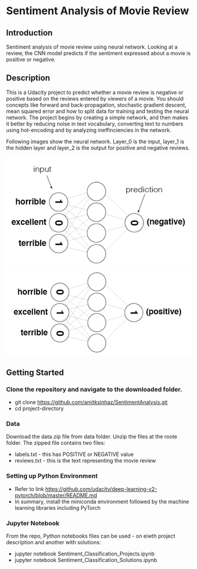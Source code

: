# Sentiment Analysis of Movie Review

[//]: # (Image References)

[image1]: ./images/sentiment_network.png "Sentiment Network for Negative Review "
[image2]: ./images/sentiment_network_pos.png "Sentiment Network for Positive Review"

## Introduction

Sentiment analysis of movie review using neural network. Looking at a review, the CNN model predicts if the sentiment expressed about a movie is positive or negative.

## Description 

This is a Udacity project to predict whether a movie review is negative or positive based on the reviews entered by viewers of a movie. You should concepts like forward and back-propagation, stochastic gradient descent, mean squared error and how to split data for training and testing the neural network. The project begins by creating a simple network, and then makes it better by reducing noise in text vocabulary, converting text to numbers using hot-encoding and by analyzing ineffinciencies in the network.

Following images show the neural network. Layer_0 is the input, layer_1 is the hidden layer and layer_2 is the output for positive and negative reviews.

![Sentiment Network for Negative Review][image1]
![Sentiment Network for Positive Review][image2]

## Getting Started

### Clone the repository and navigate to the downloaded folder.
* git clone https://github.com/amitksinhaz/SentimentAnalysis.git
* cd project-directory
	
### Data

Download the data.zip file from data folder. Unzip the files at the roote folder. The zipped file contains two files:
* labels.txt - this has POSITIVE or NEGATIVE value
* reviews.txt - this is the text representing the movie review


### Setting up Python Environment

* Refer to link https://github.com/udacity/deep-learning-v2-pytorch/blob/master/README.md
* In summary, install the miniconda environment followed by the machine learning libraries including PyTorch

### Jupyter Notebook
From the repo, Python notebooks files can be used - on eiwth project description and another with solutions:
* jupyter notebook Sentiment_Classification_Projects.ipynb
* jupyter notebook Sentiment_Classification_Solutions.ipynb

